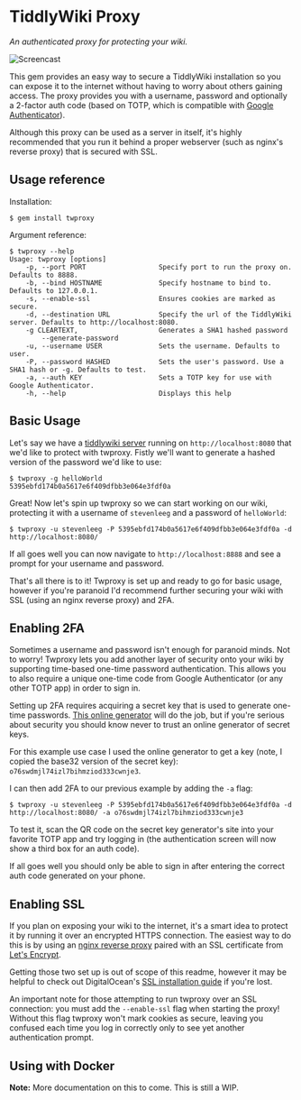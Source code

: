 # TiddlyWiki Proxy
*An authenticated proxy for protecting your wiki.*

![Screencast](http://i.imgur.com/NmGf4iE.gif)

This gem provides an easy way to secure a TiddlyWiki installation so you can
expose it to the internet without having to worry about others gaining access.
The proxy provides you with a username, password and optionally a 2-factor auth
code (based on TOTP, which is compatible with [Google Authenticator](https://support.google.com/accounts/answer/1066447?hl=en)).

Although this proxy can be used as a server in itself, it's highly recommended
that you run it behind a proper webserver (such as nginx's reverse proxy) that
is secured with SSL.

## Usage reference
Installation:
```
$ gem install twproxy
```

Argument reference:
```
$ twproxy --help
Usage: twproxy [options]
    -p, --port PORT                  Specify port to run the proxy on. Defaults to 8888.
    -b, --bind HOSTNAME              Specify hostname to bind to. Defaults to 127.0.0.1.
    -s, --enable-ssl                 Ensures cookies are marked as secure.
    -d, --destination URL            Specify the url of the TiddlyWiki server. Defaults to http://localhost:8080.
    -g CLEARTEXT,                    Generates a SHA1 hashed password
        --generate-password
    -u, --username USER              Sets the username. Defaults to user.
    -P, --password HASHED            Sets the user's password. Use a SHA1 hash or -g. Defaults to test.
    -a, --auth KEY                   Sets a TOTP key for use with Google Authenticator.
    -h, --help                       Displays this help
```

## Basic Usage
Let's say we have a 
[tiddlywiki server](http://tiddlywiki.com/static/Using%2520TiddlyWiki%2520on%2520Node.js.html) 
running on `http://localhost:8080` that we'd like to protect with twproxy.
Fistly we'll want to generate a hashed version of the password we'd like to use:

```
$ twproxy -g helloWorld
5395ebfd174b0a5617e6f409dfbb3e064e3fdf0a
```

Great! Now let's spin up twproxy so we can start working on our wiki,
protecting it with a username of `stevenleeg` and a password of `helloWorld`:

```
$ twproxy -u stevenleeg -P 5395ebfd174b0a5617e6f409dfbb3e064e3fdf0a -d http://localhost:8080/
```

If all goes well you can now navigate to `http://localhost:8888` and see a
prompt for your username and password.

That's all there is to it! Twproxy is set up and ready to go for basic usage,
however if you're paranoid I'd recommend further securing your wiki with SSL
(using an nginx reverse proxy) and 2FA.

## Enabling 2FA
Sometimes a username and password isn't enough for paranoid minds. Not to
worry! Twproxy lets you add another layer of security onto your wiki by
supporting time-based one-time password authentication. This allows you to also
require a unique one-time code from Google Authenticator (or any other TOTP app)
in order to sign in.

Setting up 2FA requires acquiring a secret key that is used to generate one-time
passwords. [This online generator](http://www.xanxys.net/totp/) will do the job,
but if you're serious about security you should know never to trust an online
generator of secret keys.

For this example use case I used the online generator to get a key (note, I
copied the base32 version of the secret key):
`o76swdmjl74izl7bihmziod333cwnje3`.

I can then add 2FA to our previous example by adding the `-a` flag:
```
$ twproxy -u stevenleeg -P 5395ebfd174b0a5617e6f409dfbb3e064e3fdf0a -d http://localhost:8080/ -a o76swdmjl74izl7bihmziod333cwnje3
```

To test it, scan the QR code on the secret key generator's site into your
favorite TOTP app and try logging in (the authentication screen will now show a
third box for an auth code).

If all goes well you should only be able to sign in after entering the correct
auth code generated on your phone.

## Enabling SSL
If you plan on exposing your wiki to the internet, it's a smart idea to protect
it by running it over an encrypted HTTPS connection. The easiest way to do this
is by using an [nginx reverse proxy](https://www.nginx.com/resources/admin-guide/reverse-proxy/) 
paired with an SSL certificate from [Let's Encrypt](https://letsencrypt.org/).

Getting those two set up is out of scope of this readme, however it may be
helpful to check out DigitalOcean's [SSL installation guide](https://www.digitalocean.com/community/tutorials/how-to-create-an-ssl-certificate-on-nginx-for-ubuntu-14-04) if you're lost.

An important note for those attempting to run twproxy over an SSL connection:
you must add the `--enable-ssl` flag when starting the proxy! Without this flag twproxy
won't mark cookies as secure, leaving you confused each time you log in
correctly only to see yet another authentication prompt.

## Using with Docker
**Note:** More documentation on this to come. This is still a WIP.

